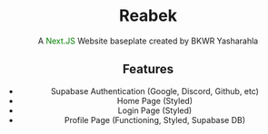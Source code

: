 <div align="center">
<h1>Reabek</h1>
<p>A <span style="color: green">Next.JS</span> Website baseplate created by BKWR Yasharahla</p>
<h2> Features </h2>
<ul>
  <li>Supabase Authentication (Google, Discord, Github, etc)</li>
  <li>Home Page (Styled)</li>
  <li>Login Page (Styled)</li>
  <li>Profile Page (Functioning, Styled, Supabase DB)</li>
</ul>
</div>
